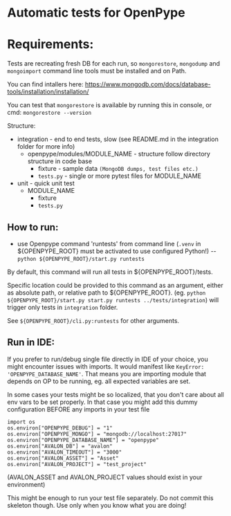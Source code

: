 Automatic tests for OpenPype
============================

Requirements:
============
Tests are recreating fresh DB for each run, so `mongorestore`, `mongodump` and `mongoimport` command line tools must be installed and on Path.

You can find intallers here: https://www.mongodb.com/docs/database-tools/installation/installation/

You can test that `mongorestore` is available by running this in console, or cmd:
```mongorestore --version```

Structure:
- integration - end to end tests, slow (see README.md in the integration folder for more info)
    - openpype/modules/MODULE_NAME - structure follow directory structure in code base
        - fixture - sample data `(MongoDB dumps, test files etc.)`
        - `tests.py` - single or more pytest files for MODULE_NAME
- unit - quick unit test
    - MODULE_NAME
        - fixture
        - `tests.py`

How to run:
----------
- use Openpype command 'runtests' from command line (`.venv` in ${OPENPYPE_ROOT} must be activated to use configured Python!)
-- `python ${OPENPYPE_ROOT}/start.py runtests`

By default, this command will run all tests in ${OPENPYPE_ROOT}/tests.

Specific location could be provided to this command as an argument, either as absolute path, or relative path to ${OPENPYPE_ROOT}.
(eg. `python ${OPENPYPE_ROOT}/start.py start.py runtests ../tests/integration`) will trigger only tests in `integration` folder.

See `${OPENPYPE_ROOT}/cli.py:runtests` for other arguments.

Run in IDE:
-----------
If you prefer to run/debug single file directly in IDE of your choice, you might encounter issues with imports.
It would manifest like `KeyError: 'OPENPYPE_DATABASE_NAME'`. That means you are importing module that depends on OP to be running, eg. all expected variables are set.

In some cases your tests might be so localized, that you don't care about all env vars to be set properly.
In that case you might add this dummy configuration BEFORE any imports in your test file
```
import os
os.environ["OPENPYPE_DEBUG"] = "1"
os.environ["OPENPYPE_MONGO"] = "mongodb://localhost:27017"
os.environ["OPENPYPE_DATABASE_NAME"] = "openpype"
os.environ["AVALON_DB"] = "avalon"
os.environ["AVALON_TIMEOUT"] = "3000"
os.environ["AVALON_ASSET"] = "Asset"
os.environ["AVALON_PROJECT"] = "test_project"
```
(AVALON_ASSET and AVALON_PROJECT values should exist in your environment)

This might be enough to run your test file separately. Do not commit this skeleton though.
Use only when you know what you are doing!
